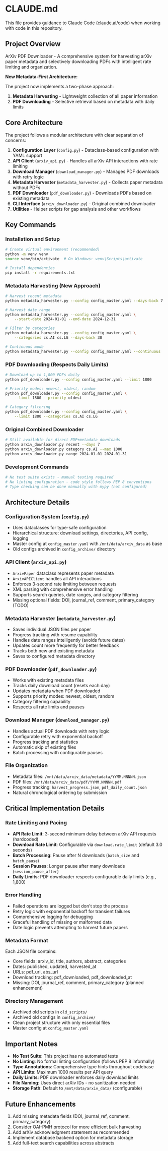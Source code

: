 # CLAUDE.md

This file provides guidance to Claude Code (claude.ai/code) when working with code in this repository.

## Project Overview

ArXiv PDF Downloader - A comprehensive system for harvesting arXiv paper metadata and selectively downloading PDFs with intelligent rate limiting and organization.

**New Metadata-First Architecture:**

The project now implements a two-phase approach:

1. **Metadata Harvesting** - Lightweight collection of all paper information
2. **PDF Downloading** - Selective retrieval based on metadata with daily limits

## Core Architecture

The project follows a modular architecture with clear separation of concerns:

1. **Configuration Layer** (`config.py`) - Dataclass-based configuration with YAML support
2. **API Client** (`arxiv_api.py`) - Handles all arXiv API interactions with rate limiting
3. **Download Manager** (`download_manager.py`) - Manages PDF downloads with retry logic
4. **Metadata Harvester** (`metadata_harvester.py`) - Collects paper metadata without PDFs
5. **PDF Downloader** (`pdf_downloader.py`) - Downloads PDFs based on existing metadata
6. **CLI Interface** (`arxiv_downloader.py`) - Original combined downloader
7. **Utilities** - Helper scripts for gap analysis and other workflows

## Key Commands

### Installation and Setup

```bash
# Create virtual environment (recommended)
python -m venv venv
source venv/bin/activate  # On Windows: venv\Scripts\activate

# Install dependencies
pip install -r requirements.txt
```

### Metadata Harvesting (New Approach)

```bash
# Harvest recent metadata
python metadata_harvester.py --config config_master.yaml --days-back 7

# Harvest date range
python metadata_harvester.py --config config_master.yaml \
    --start-date 2024-01-01 --end-date 2024-12-31

# Filter by categories
python metadata_harvester.py --config config_master.yaml \
    --categories cs.AI cs.LG --days-back 30

# Continuous mode
python metadata_harvester.py --config config_master.yaml --continuous
```

### PDF Downloading (Respects Daily Limits)

```bash
# Download up to 1,800 PDFs daily
python pdf_downloader.py --config config_master.yaml --limit 1800

# Priority modes: newest, oldest, random
python pdf_downloader.py --config config_master.yaml \
    --limit 1800 --priority oldest

# Category filtering
python pdf_downloader.py --config config_master.yaml \
    --limit 1800 --categories cs.AI cs.LG
```

### Original Combined Downloader

```bash
# Still available for direct PDF+metadata downloads
python arxiv_downloader.py recent --days 7
python arxiv_downloader.py category cs.AI --max 1000
python arxiv_downloader.py range 2024-01-01 2024-01-31
```

### Development Commands

```bash
# No test suite exists - manual testing required
# No linting configuration - code style follows PEP 8 conventions
# Type checking can be done manually with mypy (not configured)
```

## Architecture Details

### Configuration System (`config.py`)

- Uses dataclasses for type-safe configuration
- Hierarchical structure: download settings, directories, API config, logging
- Master config at `config_master.yaml` with `/mnt/data/arxiv_data` as base
- Old configs archived in `config_archive/` directory

### API Client (`arxiv_api.py`)

- `ArxivPaper` dataclass represents paper metadata
- `ArxivAPIClient` handles all API interactions
- Enforces 3-second rate limiting between requests
- XML parsing with comprehensive error handling
- Supports search queries, date ranges, and category filtering
- Missing optional fields: DOI, journal_ref, comment, primary_category (TODO)

### Metadata Harvester (`metadata_harvester.py`)

- Saves individual JSON files per paper
- Progress tracking with resume capability
- Handles date ranges intelligently (avoids future dates)
- Updates count more frequently for better feedback
- Tracks both new and existing metadata
- Saves to configured metadata directory

### PDF Downloader (`pdf_downloader.py`)

- Works with existing metadata files
- Tracks daily download count (resets each day)
- Updates metadata when PDF downloaded
- Supports priority modes: newest, oldest, random
- Category filtering capability
- Respects all rate limits and pauses

### Download Manager (`download_manager.py`)

- Handles actual PDF downloads with retry logic
- Configurable retry with exponential backoff
- Progress tracking and statistics
- Automatic skip of existing files
- Batch processing with configurable pauses

### File Organization

- Metadata files: `/mnt/data/arxiv_data/metadata/YYMM.NNNNN.json`
- PDF files: `/mnt/data/arxiv_data/pdf/YYMM.NNNNN.pdf`
- Progress tracking: `harvest_progress.json`, `pdf_daily_count.json`
- Natural chronological ordering by submission

## Critical Implementation Details

### Rate Limiting and Pacing

- **API Rate Limit**: 3-second minimum delay between arXiv API requests (hardcoded)
- **Download Rate Limit**: Configurable via `download.rate_limit` (default 3.0 seconds)
- **Batch Processing**: Pause after N downloads (`batch_size` and `batch_pause`)
- **Session Pauses**: Longer pause after many downloads (`session_pause_after`)
- **Daily Limits**: PDF downloader respects configurable daily limits (e.g., 1,800)

### Error Handling

- Failed operations are logged but don't stop the process
- Retry logic with exponential backoff for transient failures
- Comprehensive logging for debugging
- Graceful handling of missing or malformed data
- Date logic prevents attempting to harvest future papers

### Metadata Format

Each JSON file contains:

- Core fields: arxiv_id, title, authors, abstract, categories
- Dates: published, updated, harvested_at
- URLs: pdf_url, abs_url
- Download tracking: pdf_downloaded, pdf_downloaded_at
- Missing: DOI, journal_ref, comment, primary_category (planned enhancement)

### Directory Management

- Archived old scripts in `old_scripts/`
- Archived old configs in `config_archive/`
- Clean project structure with only essential files
- Master config at `config_master.yaml`

## Important Notes

- **No Test Suite**: This project has no automated tests
- **No Linting**: No formal linting configuration (follows PEP 8 informally)
- **Type Annotations**: Comprehensive type hints throughout codebase
- **API Limits**: Maximum 1000 results per API query
- **Daily Limits**: PDF downloader enforces daily download limits
- **File Naming**: Uses direct arXiv IDs - no sanitization needed
- **Storage Path**: Default to `/mnt/data/arxiv_data/` (configurable)

## Future Enhancements

1. Add missing metadata fields (DOI, journal_ref, comment, primary_category)
2. Consider OAI-PMH protocol for more efficient bulk harvesting
3. Add arXiv acknowledgment statement as recommended
4. Implement database backend option for metadata storage
5. Add full-text search capabilities across abstracts
